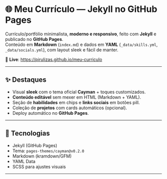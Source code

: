 # 🌐 Meu Currículo — Jekyll no GitHub Pages

Currículo/portfólio minimalista, **moderno e responsivo**, feito com **Jekyll** e publicado no **GitHub Pages**.  
Conteúdo em **Markdown** (`index.md`) e dados em **YAML** (`_data/skills.yml`, `_data/socials.yml`), com layout sleek e fácil de manter.

🔗 **Live**: https://pirulizas.github.io/meu-curriculo

---

## ✨ Destaques

- Visual **sleek** com o tema oficial **Cayman** + toques customizados.
- **Conteúdo editável** sem mexer em HTML (Markdown + YAML).
- Seção de **habilidades** em chips e **links sociais** em botões pill.
- Coleção de **projetos** com cards automáticos (opcional).
- Deploy automático no **GitHub Pages**.

---

## 🧰 Tecnologias

- Jekyll (GitHub Pages)
- Tema: `pages-themes/cayman@v0.2.0`
- Markdown (kramdown/GFM)
- YAML Data
- SCSS para ajustes visuais

---


